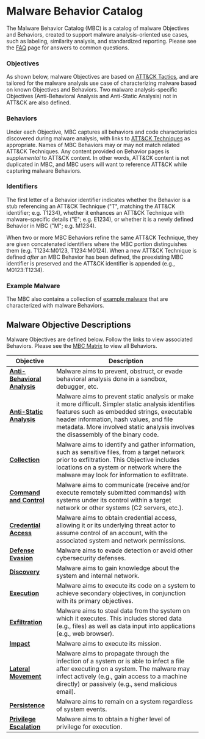 # <a name="mbc"></a>Malware Behavior Catalog #
The Malware Behavior Catalog (MBC) is a catalog of malware Objectives and Behaviors, created to support malware analysis-oriented use cases, such as labeling, similarity analysis, and standardized reporting. Please see the [FAQ](https://github.com/MAECProject/malware-behaviors/blob/master/yfaq/README.md) page for answers to common questions.

### Objectives ###
As shown below, malware Objectives are based on [ATT&CK Tactics](https://attack.mitre.org/tactics/enterprise/), and are tailored for the malware analysis use case of characterizing malware based on known Objectives and Behaviors. Two malware analysis-specific Objectives (Anti-Behavioral Analysis and Anti-Static Analysis) not in ATT&CK are also defined. 

### Behaviors ###
Under each Objective, MBC captures all behaviors and code characteristics discovered during malware analysis, with links to [ATT&CK Techniques](https://attack.mitre.org/techniques/enterprise/) as appropriate. Names of MBC Behaviors may or may not match related ATT&CK Techniques. Any content provided on Behavior pages is *supplemental* to ATT&CK content. In other words, ATT&CK content is not duplicated in MBC, and MBC users will want to reference ATT&CK while capturing malware Behaviors.

### <a name="ids"></a>Identifiers ###
The first letter of a Behavior identifier indicates whether the Behavior is a stub referencing an ATT&CK Technique ("T", matching the ATT&CK identifier; e.g. T1234), whether it enhances an ATT&CK Technique with malware-specific details ("E"; e.g. E1234), or whether it is a newly defined Behavior in MBC ("M"; e.g. M1234). 

When two or more MBC Behaviors refine the same ATT&CK Technique, they are given concatenated identifiers where the MBC portion distinguishes them (e.g. T1234:M0123, T1234:M0124). When a new ATT&CK Technique is defined *after* an MBC Behavior has been defined, the preexisting MBC identifier is preserved and the ATT&CK identifier is appended (e.g., M0123:T1234). 

### Example Malware ###
The MBC also contains a collection of [example malware](https://github.com/MAECProject/malware-behaviors/blob/master/xample-malware/) that are characterized with malware Behaviors.

## Malware Objective Descriptions ##
Malware Objectives are defined below. Follow the links to view associated Behaviors. Please see the [MBC Matrix](http://maecproject.github.io/ema/index.html) to view all Behaviors.

|**Objective**|**Description**|
|------------------------------------------------------------------|----------------------------|
|[**Anti-Behavioral Analysis**](https://github.com/MAECProject/malware-behaviors/blob/master/anti-behavioral-analysis/README.md) |Malware aims to prevent, obstruct, or evade behavioral analysis done in a sandbox, debugger, etc.|
|[**Anti-Static Analysis**](https://github.com/MAECProject/malware-behaviors/blob/master/anti-static-analysis/README.md)| Malware aims to prevent static analysis or make it more difficult. Simpler static analysis identifies features such as embedded strings, executable header information, hash values, and file metadata. More involved static analysis involves the disassembly of the binary code.|
|[**Collection**](https://github.com/MAECProject/malware-behaviors/blob/master/collection/README.md) | Malware aims to identify and gather information, such as sensitive files, from a target network prior to exfiltration. This Objective includes locations on a system or network where the malware may look for information to exfiltrate.|
|[**Command and Control**](https://github.com/MAECProject/malware-behaviors/blob/master/command-and-control/README.md) |Malware aims to communicate (receive and/or execute remotely submitted commands) with systems under its control within a target network or other systems (C2 servers, etc.).|
|[**Credential Access**](https://github.com/MAECProject/malware-behaviors/blob/master/credential-access/README.md)|Malware aims to obtain credential access, allowing it or its underlying threat actor to assume control of an account, with the associated system and network permissions.|
|[**Defense Evasion**](https://github.com/MAECProject/malware-behaviors/blob/master/defense-evasion/README.md)|Malware aims to evade detection or avoid other cybersecurity defenses.|
|[**Discovery**](https://github.com/MAECProject/malware-behaviors/blob/master/discovery/README.md)|Malware aims to gain knowledge about the system and internal network.|
|[**Execution**](https://github.com/MAECProject/malware-behaviors/blob/master/execution/README.md)|Malware aims to execute its code on a system to achieve secondary objectives, in conjunction with its primary objectives.|
|[**Exfiltration**](https://github.com/MAECProject/malware-behaviors/blob/master/exfiltration/README.md)|  Malware aims to steal data from the system on which it executes. This includes stored data (e.g., files) as well as data input into applications (e.g., web browser).|
|[**Impact**](https://github.com/MAECProject/malware-behaviors/blob/master/impact/README.md)|Malware aims to execute its mission.|
|[**Lateral Movement**](https://github.com/MAECProject/malware-behaviors/blob/master/lateral-movement/README.md)|Malware aims to propagate through the infection of a system or is able to infect a file after executing on a system. The malware may infect actively (e.g., gain access to a machine directly) or passively (e.g., send malicious email).|
|[**Persistence**](https://github.com/MAECProject/malware-behaviors/blob/master/persistence/README.md)|Malware aims to remain on a system regardless of system events.|
|[**Privilege Escalation**](https://github.com/MAECProject/malware-behaviors/blob/master/privilege-escalation/README.md)|Malware aims to obtain a higher level of privilege for execution.|

